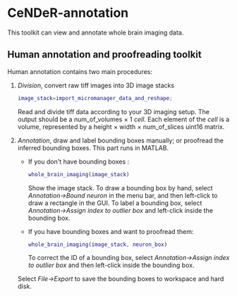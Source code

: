 # CeNDeR-annotation
This toolkit can view and annotate whole brain imaging data.
## Human annotation and proofreading toolkit

Human annotation contains two main procedures: 

1. *Division*, convert raw tiff images into 3D image stacks

   ```matlab
   image_stack=import_micromanager_data_and_reshape;
   ```

   Read and divide tiff data according to your 3D imaging setup. The output should be a num_of_volumes × 1 *cell*. Each element of the *cell* is a volume, represented by a height × width × num_of_slices uint16 matrix. 

2. *Annotation*, draw and label bounding boxes manually; or proofread the inferred bounding boxes. This part runs in MATLAB. 

   - If you don't have bounding boxes :

     ```matlab
     whole_brain_imaging(image_stack)
     ```

     Show the image stack. To draw a bounding box by hand, select *Annotation->Bound neuron* in the menu bar, and then left-click to draw a rectangle in the GUI. To label a bounding box, select *Annotation->Assign index to outlier box* and left-click inside the bounding box.

   - If you have bounding boxes and want to proofread them:

     ```matlab
     whole_brain_imaging(image_stack, neuron_box)
     ```

     To correct the ID of a bounding box, select *Annotation->Assign index to outlier box* and then left-click inside the bounding box. 

   Select *File->Export* to save the bounding boxes to workspace and hard disk.
